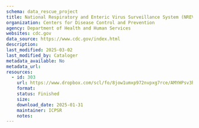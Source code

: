 ```yaml
---
schema: data_rescue_project 
title: National Respiratory and Enteric Virus Surveillance System (NREVSS) - RSV
organization: Centers for Disease Control and Prevention
agency: Department of Health and Human Services
websites: cdc.gov
data_source: https://www.cdc.gov/index.html
description: 
last_modified: 2025-03-02
last_modified_by: Cataloger
metadata_available: No
metadata_url: 
resources:
  - id: 303
    url: https://www.dropbox.com/scl/fo/8jow1umxp972nvpxg7rce/AMYHPsv3htFeVORblTiGECY?rlkey=iku9k9scj3jjf2x712qejko84&dl=0
    format: 
    status: Finished
    size: 
    download_date: 2025-01-31
    maintainer: ICPSR
    notes: 
---
```

